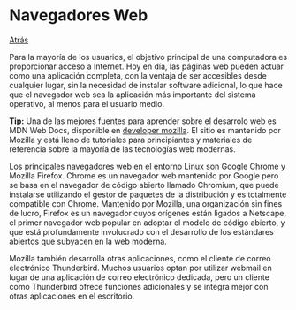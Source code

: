 # Navegadores Web
<a href=../README.md>Atrás</a>

Para la mayoría de los usuarios, el objetivo principal de una computadora es proporcionar acceso a Internet. Hoy en día, las páginas web pueden actuar como una aplicación completa, con la ventaja de ser accesibles desde cualquier lugar, sin la necesidad de instalar software adicional, lo que hace que el navegador web sea la aplicación más importante del sistema operativo, al menos para el usuario medio.

<b>Tip:</b> Una de las mejores fuentes para aprender sobre el desarrolo web es MDN Web Docs, disponible en [developer mozilla](https://developer.mozilla.org/). El sitio es mantenido por Mozilla y está lleno de tutoriales para principiantes y materiales de referencia sobre la mayoría de las tecnologías web modernas.

Los principales navegadores web en el entorno Linux son Google Chrome y Mozilla Firefox. Chrome es un navegador web mantenido por Google pero se basa en el navegador de código abierto llamado Chromium, que puede instalarse utilizando el gestor de paquetes de la distribución y es totalmente compatible con Chrome. Mantenido por Mozilla, una organización sin fines de lucro, Firefox es un navegador cuyos orígenes están ligados a Netscape, el primer navegador web popular en adoptar el modelo de código abierto, y que está profundamente involucrado con el desarrollo de los estándares abiertos que subyacen en la web moderna.

Mozilla también desarrolla otras aplicaciones, como el cliente de correo electrónico Thunderbird. Muchos usuarios optan por utilizar webmail en lugar de una aplicación de correo electrónico dedicada, pero un cliente como Thunderbird ofrece funciones adicionales y se integra mejor con otras aplicaciones en el escritorio.
